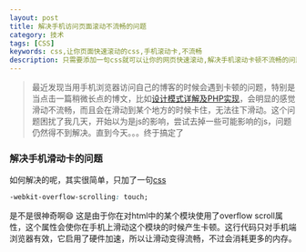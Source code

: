 ```yaml
---
layout: post
title: 解决手机访问页面滚动不流畅的问题
category: 技术
tags: [CSS]
keywords: css,让你页面快速滚动的css,手机滚动卡,不流畅
description: 只需要添加一句css就可以让你的网页快速滚动,解决手机滚动卡顿不流畅的问题,手机访问网页快速滚动
---
```


> 最近发现当用手机浏览器访问自己的博客的时候会遇到卡顿的问题，特别是当点击一篇稍微长点的博文，比如[设计模式详解及PHP实现](/2015/01/11/design-patterns-of-php.html)，会明显的感觉滑动不流畅，而且会在滑动到某个地方的时候卡住，无法往下滑动。这个问题困扰了我几天，开始以为是js的影响，尝试去掉一些可能影响的js，问题仍然得不到解决。直到今天。。。终于搞定了

### 解决手机滑动卡的问题
如何解决的呢，其实很简单，只加了一句[css](https://github.com/angusty/angusty.github.io/blob/master/public/css/base.css#L8)

```css
-webkit-overflow-scrolling: touch;
```
是不是很神奇啊:smile:
这是由于你在对html中的某个模块使用了overflow scroll属性，这个属性会使你在手机上滑动这个模块的时候产生卡顿。这行代码只对手机端浏览器有效，它启用了硬件加速，所以让滑动变得流畅，不过会消耗更多的内存。
